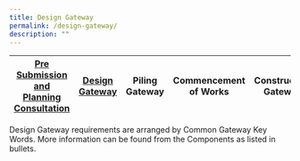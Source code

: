 ```yaml
---
title: Design Gateway
permalink: /design-gateway/
description: ""
---
```

 [Pre Submission and Planning Consultation](/pre-submission-and-planning-consultation/) | [Design Gateway](/design-gateway ) | Piling Gateway | Commencement of Works | Construction Gateway | Independent Agency Submissions | TOP CSC Gateway 
 --------- | --------- | --------- | --------- |--------- | --------- | --------- 

Design Gateway requirements are arranged by Common Gateway Key Words. More information can be
found from the Components as listed in bullets.